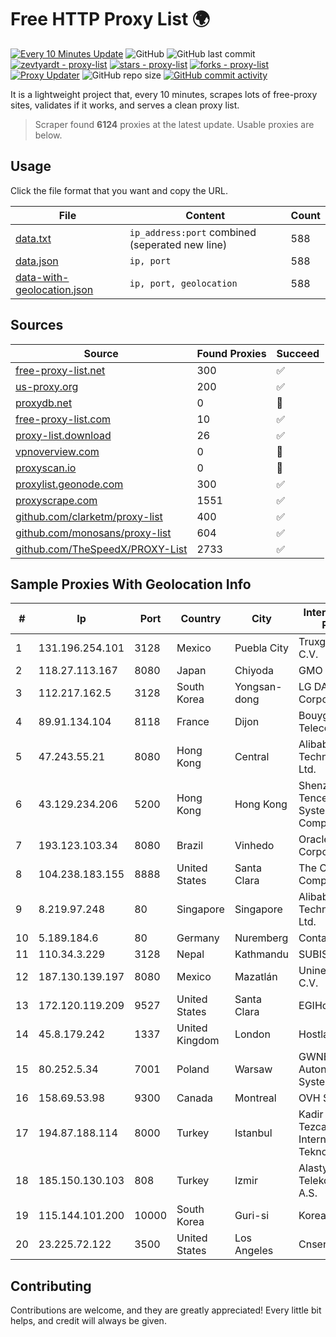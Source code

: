 
# Free HTTP Proxy List 🌍

[![Every 10 Minutes Update](https://github.com/mertguvencli/http-proxy-list/actions/workflows/main.yml/badge.svg?branch=main)](https://github.com/mertguvencli/http-proxy-list/actions/workflows/main.yml)
![GitHub](https://img.shields.io/github/license/mertguvencli/http-proxy-list)
![GitHub last commit](https://img.shields.io/github/last-commit/mertguvencli/http-proxy-list)
[![zevtyardt - proxy-list](https://img.shields.io/static/v1?label=zevtyardt&message=proxy-list&color=blue&logo=github)](https://github.com/zevtyardt/proxy-list "Go to GitHub repo")
[![stars - proxy-list](https://img.shields.io/github/stars/zevtyardt/proxy-list?style=social)](https://github.com/zevtyardt/proxy-list)
[![forks - proxy-list](https://img.shields.io/github/forks/zevtyardt/proxy-list?style=social)](https://github.com/zevtyardt/proxy-list)
[![Proxy Updater](https://github.com/zevtyardt/proxy-list/workflows/Proxy%20Updater/badge.svg)](https://github.com/zevtyardt/proxy-list/actions?query=workflow:"Proxy+Updater")
![GitHub repo size](https://img.shields.io/github/repo-size/zevtyardt/proxy-list)
[![GitHub commit activity](https://img.shields.io/github/commit-activity/m/zevtyardt/proxy-list?logo=commits)](https://github.com/zevtyardt/proxy-list/commits/main)

It is a lightweight project that, every 10 minutes, scrapes lots of free-proxy sites, validates if it works, and serves a clean proxy list.

> Scraper found **6124** proxies at the latest update. Usable proxies are below.

## Usage

Click the file format that you want and copy the URL.

|File|Content|Count|
|----|-------|-----|
|[data.txt](https://raw.githubusercontent.com/mertguvencli/http-proxy-list/main/proxy-list/data.txt)|`ip_address:port` combined (seperated new line)|588|
|[data.json](https://raw.githubusercontent.com/mertguvencli/http-proxy-list/main/proxy-list/data.json)|`ip, port`|588|
|[data-with-geolocation.json](https://raw.githubusercontent.com/mertguvencli/http-proxy-list/main/proxy-list/data-with-geolocation.json)|`ip, port, geolocation`|588|

## Sources

|Source|Found Proxies|Succeed|
|------|-------------|-------|
|[free-proxy-list.net](https://free-proxy-list.net)|300|✅|
|[us-proxy.org](https://www.us-proxy.org)|200|✅|
|[proxydb.net](http://proxydb.net)|0|🚫|
|[free-proxy-list.com](https://free-proxy-list.com/?page=&port=&type%5B%5D=http&type%5B%5D=https&up_time=0&search=Search)|10|✅|
|[proxy-list.download](https://www.proxy-list.download/HTTP)|26|✅|
|[vpnoverview.com](https://vpnoverview.com/privacy/anonymous-browsing/free-proxy-servers)|0|🚫|
|[proxyscan.io](https://www.proxyscan.io)|0|🚫|
|[proxylist.geonode.com](https://proxylist.geonode.com/api/proxy-list?limit=300&page=1&sort_by=lastChecked&sort_type=desc&protocols=http,https)|300|✅|
|[proxyscrape.com](https://api.proxyscrape.com/v2/?request=displayproxies&protocol=http&timeout=10000&country=all&ssl=all&anonymity=all)|1551|✅|
|[github.com/clarketm/proxy-list](https://raw.githubusercontent.com/clarketm/proxy-list/master/proxy-list-raw.txt)|400|✅|
|[github.com/monosans/proxy-list](https://raw.githubusercontent.com/monosans/proxy-list/main/proxies/http.txt)|604|✅|
|[github.com/TheSpeedX/PROXY-List](https://raw.githubusercontent.com/TheSpeedX/PROXY-List/master/http.txt)|2733|✅|


## Sample Proxies With Geolocation Info

|#|Ip|Port|Country|City|Internet Service Provider|
|-|--|----|-------|----|-------------------------|
|1|131.196.254.101|3128|Mexico|Puebla City|Truxgo S. R.L. de C.V.|
|2|118.27.113.167|8080|Japan|Chiyoda|GMO Internet, Inc.|
|3|112.217.162.5|3128|South Korea|Yongsan-dong|LG DACOM Corporation|
|4|89.91.134.104|8118|France|Dijon|Bouygues Telecom ISP|
|5|47.243.55.21|8080|Hong Kong|Central|Alibaba (US) Technology Co., Ltd.|
|6|43.129.234.206|5200|Hong Kong|Hong Kong|Shenzhen Tencent Computer Systems Company Limited|
|7|193.123.103.34|8080|Brazil|Vinhedo|Oracle Corporation|
|8|104.238.183.155|8888|United States|Santa Clara|The Constant Company|
|9|8.219.97.248|80|Singapore|Singapore|Alibaba (US) Technology Co., Ltd.|
|10|5.189.184.6|80|Germany|Nuremberg|Contabo GmbH|
|11|110.34.3.229|3128|Nepal|Kathmandu|SUBISU C7|
|12|187.130.139.197|8080|Mexico|Mazatlán|Uninet S.A. de C.V.|
|13|172.120.119.209|9527|United States|Santa Clara|EGIHosting|
|14|45.8.179.242|1337|United Kingdom|London|Hostland LLC|
|15|80.252.5.34|7001|Poland|Warsaw|GWNET Autonomus System|
|16|158.69.53.98|9300|Canada|Montreal|OVH SAS|
|17|194.87.188.114|8000|Turkey|Istanbul|Kadir Huseyin Tezcan Nosspeed Internet Teknolojileri|
|18|185.150.130.103|808|Turkey|Izmir|Alastyr Telekomunikasyon A.S.|
|19|115.144.101.200|10000|South Korea|Guri-si|Korea Telecom|
|20|23.225.72.122|3500|United States|Los Angeles|Cnservers LLC|



## Contributing

Contributions are welcome, and they are greatly appreciated! Every
little bit helps, and credit will always be given.

